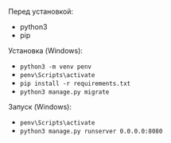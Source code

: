 Перед установкой:

- python3
- pip

Установка (Windows):

- `python3 -m venv penv`
- `penv\Scripts\activate`
- `pip install -r requirements.txt`
- `python3 manage.py migrate`

Запуск (Windows):

- `penv\Scripts\activate`
- `python3 manage.py runserver 0.0.0.0:8080`
